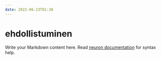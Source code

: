 ```yaml
---
date: 2022-06-23T01:38
---
```


# ehdollistuminen

Write your Markdown content here. Read [neuron documentation](https://neuron.zettel.page/2011404.html) for syntax help.

